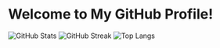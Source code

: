 # Welcome to My GitHub Profile!

![GitHub Stats](https://github-readme-stats.vercel.app/api?username=YourUsername&show_icons=true&theme=radical)
![GitHub Streak](https://streak-stats.demolab.com?user=YourUsername&theme=radical)
![Top Langs](https://github-readme-stats.vercel.app/api/top-langs/?username=YourUsername&layout=compact&theme=radical)


<!--
**pramodzyan/pramodzyan** is a ✨ _special_ ✨ repository because its `README.md` (this file) appears on your GitHub profile.

Here are some ideas to get you started:

- 🔭 I’m currently working on ...
- 🌱 I’m currently learning ...
- 👯 I’m looking to collaborate on ...
- 🤔 I’m looking for help with ...
- 💬 Ask me about ...
- 📫 How to reach me: ...
- 😄 Pronouns: ...
- ⚡ Fun fact: ...
-->
